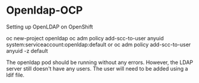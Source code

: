 # Openldap-OCP
Setting up OpenLDAP on OpenShift


oc new-project openldap
oc adm policy add-scc-to-user anyuid system:serviceaccount:openldap:default
or
oc adm policy add-scc-to-user anyuid -z default

The openldap pod should be running without any errors. However, the LDAP server still doesn't have any users. The user will need to be added using a ldif file. 
